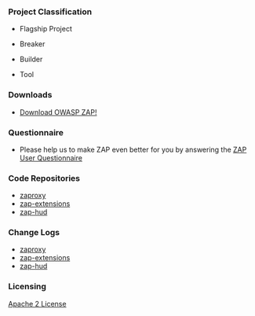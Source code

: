 ### Project Classification

* <i class="fas fa-flag" style="color:#2ADA08;"></i>Flagship Project
* <i class="fas fa-hammer" style="color:#233e81;"></i> Breaker
* <i class="fas fa-toolbox" style="color:#233e81;"></i> Builder

* <i class="fas fa-tools" style="color:#233e81;"></i> Tool

### Downloads

* [Download OWASP ZAP!](https://www.zaproxy.org/download/)

### Questionnaire

* Please help us to make ZAP even better for you by answering the [ZAP User Questionnaire](https://docs.google.com/forms/d/e/1FAIpQLSeJDCJg0M_H0sC666yx4PZwfyBTwnh0HwzTUKdYB7zmSBE0Nw/viewform)

### Code Repositories

* [zaproxy](https://github.com/zaproxy/zaproxy/)
* [zap-extensions](https://github.com/zaproxy/zap-extensions/)
* [zap-hud](https://github.com/zaproxy/zap-hud/)

### Change Logs

* [zaproxy](https://github.com/zaproxy/zaproxy/commits/develop)
* [zap-extensions](https://github.com/zaproxy/zap-extensions/commits/master)
* [zap-hud](https://github.com/zaproxy/zap-hud/commits/develop)

### Licensing

[Apache 2 License](https://www.apache.org/licenses/LICENSE-2.0)
